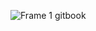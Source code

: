 ![Frame 1 gitbook](https://github.com/arcadiadevs/gensplus-issues/assets/29690431/1752fe9b-555e-46ff-8c16-313fce5709c7)
